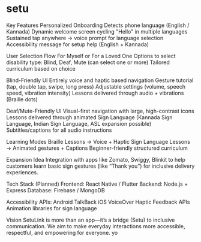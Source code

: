 # setu
Key Features
Personalized Onboarding
Detects phone language (English / Kannada)
Dynamic welcome screen cycling "Hello" in multiple languages
Sustained tap anywhere → voice prompt for language selection
Accessibility message for setup help (English + Kannada)

User Selection Flow
For Myself or For a Loved One
Options to select disability type: Blind, Deaf, Mute (can select one or more)
Tailored curriculum based on choice

Blind-Friendly UI
Entirely voice and haptic based navigation
Gesture tutorial (tap, double tap, swipe, long press)
Adjustable settings (volume, speech speed, vibration intensity)
Lessons delivered through audio + vibrations (Braille dots)

Deaf/Mute-Friendly UI
Visual-first navigation with large, high-contrast icons
Lessons delivered through animated Sign Language (Kannada Sign Language, Indian Sign Language, ASL expansion possible)
Subtitles/captions for all audio instructions

Learning Modes
Braille Lessons → Voice + Haptic
Sign Language Lessons → Animated gestures + Captions
Beginner-friendly structured curriculum

Expansion Idea
Integration with apps like Zomato, Swiggy, Blinkit to help customers learn basic sign gestures (like “Thank you”) for inclusive delivery experiences.

Tech Stack (Planned)
Frontend: React Native / Flutter
Backend: Node.js + Express
Database: Firebase / MongoDB

Accessibility APIs:
Android TalkBack
iOS VoiceOver
Haptic Feedback APIs
Animation libraries for sign language

Vision
SetuLink is more than an app—it’s a bridge (Setu) to inclusive communication.
We aim to make everyday interactions more accessible, respectful, and empowering for everyone.
yo
